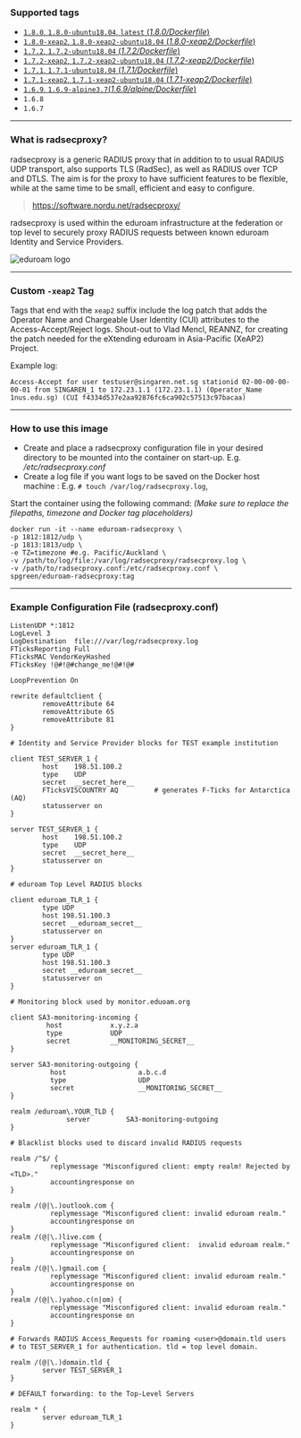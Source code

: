 ### Supported tags

* [```1.8.0```, ```1.8.0-ubuntu18.04```, ```latest``` \(*1.8.0/Dockerfile*\)](https://github.com/spgreen/eduroam-radsecproxy-docker/blob/master/1.8.0/Dockerfile)
* [```1.8.0-xeap2```, ```1.8.0-xeap2-ubuntu18.04``` \(*1.8.0-xeap2/Dockerfile*\)](https://github.com/spgreen/eduroam-radsecproxy-docker/tree/master/1.8.0-xeap2/Dockerfile)
* [```1.7.2```, ```1.7.2-ubuntu18.04``` \(*1.7.2/Dockerfile*\)](https://github.com/spgreen/eduroam-radsecproxy-docker/blob/master/1.7.2/Dockerfile)
* [```1.7.2-xeap2```, ```1.7.2-xeap2-ubuntu18.04``` \(*1.7.2-xeap2/Dockerfile*\)](https://github.com/spgreen/eduroam-radsecproxy-docker/tree/master/1.7.2-xeap2/Dockerfile)
* [```1.7.1```, ```1.7.1-ubuntu18.04``` \(*1.7.1/Dockerfile*\)](https://github.com/spgreen/eduroam-radsecproxy-docker/blob/master/1.7.1/Dockerfile)
* [```1.7.1-xeap2```, ```1.7.1-xeap2-ubuntu18.04``` \(*1.7.1-xeap2/Dockerfile*\)](https://github.com/spgreen/eduroam-radsecproxy-docker/tree/master/1.7.1-xeap2/Dockerfile)
* [```1.6.9```, ```1.6.9-alpine3.7```\(*1.6.9/alpine/Dockerfile*\)](https://github.com/spgreen/eduroam-radsecproxy-docker/blob/master/1.6.9/alpine/Dockerfile)
* ```1.6.8```
* ```1.6.7```
---
### What is radsecproxy?

radsecproxy is a generic RADIUS proxy that in addition to to usual RADIUS UDP transport, also supports TLS (RadSec), as well as RADIUS over TCP and DTLS. The aim is for the proxy to have sufficient features to be flexible, while at the same time to be small, efficient and easy to configure.

> https://software.nordu.net/radsecproxy/

radsecproxy is used within the eduroam infrastructure at the federation or top level to securely proxy RADIUS requests between known eduroam Identity and Service Providers.

![eduroam logo](https://github.com/spgreen/eduroam-radsecproxy-docker/raw/master/eduroam_trans_450pix.png)

---

### Custom `-xeap2` Tag

Tags that end with the `xeap2` suffix include the log patch that adds the Operator Name and Chargeable User Identity (CUI) attributes to the Access-Accept/Reject logs. Shout-out to Vlad Mencl, REANNZ, for creating the patch needed for the eXtending eduroam in Asia-Pacific (XeAP2) Project.

Example log:

```
Access-Accept for user testuser@singaren.net.sg stationid 02-00-00-00-00-01 from SINGAREN_1 to 172.23.1.1 (172.23.1.1) (Operator_Name 1nus.edu.sg) (CUI f4334d537e2aa92876fc6ca902c57513c97bacaa)
```
---
### How to use this image

- Create and place a  radsecproxy configuration file in your desired directory to be mounted into the container on start-up. E.g. */etc/radsecproxy.conf*
- Create a log file if you want logs to be saved on the Docker host machine : E.g. `# touch /var/log/radsecproxy.log`,


Start the container using the following command:
*(Make sure to replace the filepaths, timezone and Docker tag placeholders)*

````
docker run -it --name eduroam-radsecproxy \
-p 1812:1812/udp \
-p 1813:1813/udp \
-e TZ=timezone #e.g. Pacific/Auckland \
-v /path/to/log/file:/var/log/radsecproxy/radsecproxy.log \ 
-v /path/to/radsecproxy.conf:/etc/radsecproxy.conf \
spgreen/eduroam-radsecproxy:tag
````

---
### Example Configuration File (radsecproxy.conf)

```
ListenUDP *:1812
LogLevel 3
LogDestination  file:///var/log/radsecproxy.log
FTicksReporting Full
FTicksMAC VendorKeyHashed
FTicksKey !@#!@#change_me!@#!@#

LoopPrevention On

rewrite defaultclient {
        removeAttribute 64
        removeAttribute 65
        removeAttribute 81
}

# Identity and Service Provider blocks for TEST example institution

client TEST_SERVER_1 {
        host    198.51.100.2
        type    UDP
        secret  __secret_here__
        FTicksVISCOUNTRY AQ         # generates F-Ticks for Antarctica (AQ)
        statusserver on
}

server TEST_SERVER_1 {
        host    198.51.100.2
        type    UDP
        secret  __secret_here__
        statusserver on
}

# eduroam Top Level RADIUS blocks 

client eduroam_TLR_1 {
        type UDP
        host 198.51.100.3
        secret __eduroam_secret__
        statusserver on
} 
server eduroam_TLR_1 {
        type UDP
        host 198.51.100.3
        secret __eduroam_secret__
        statusserver on
}

# Monitoring block used by monitor.eduoam.org

client SA3-monitoring-incoming {
         host            x.y.z.a
         type            UDP
         secret          __MONITORING_SECRET__
}

server SA3-monitoring-outgoing {
          host                  a.b.c.d
          type                  UDP
          secret                __MONITORING_SECRET__
}

realm /eduroam\.YOUR_TLD {
              server         SA3-monitoring-outgoing
}

# Blacklist blocks used to discard invalid RADIUS requests

realm /^$/ {
          replymessage "Misconfigured client: empty realm! Rejected by <TLD>."
          accountingresponse on
}

realm /(@|\.)outlook.com {
          replymessage "Misconfigured client: invalid eduroam realm."
          accountingresponse on
}
realm /(@|\.)live.com {
          replymessage "Misconfigured client:  invalid eduroam realm."
          accountingresponse on
}
realm /(@|\.)gmail.com {
          replymessage "Misconfigured client: invalid eduroam realm."
          accountingresponse on
}
realm /(@|\.)yahoo.c(n|om) {
          replymessage "Misconfigured client: invalid eduroam realm."
          accountingresponse on
}

# Forwards RADIUS Access_Requests for roaming <user>@domain.tld users
# to TEST_SERVER_1 for authentication. tld = top level domain.

realm /(@|\.)domain.tld {
        server TEST_SERVER_1
}

# DEFAULT forwarding: to the Top-Level Servers

realm * {
        server eduroam_TLR_1
}
```
